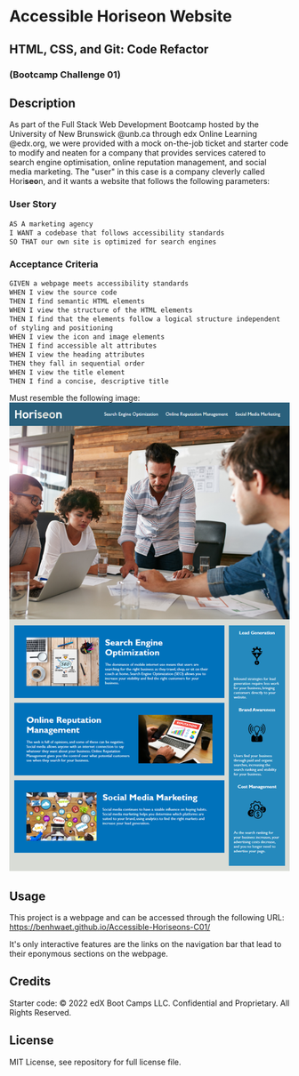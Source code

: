# Accessible Horiseon Website
## HTML, CSS, and Git: Code Refactor 
### (Bootcamp Challenge 01)


## Description
As part of the Full Stack Web Development Bootcamp hosted by the University of New Brunswick @unb.ca through edx Online Learning @edx.org, we were provided with a mock on-the-job ticket and starter code to modify and neaten for a company that provides services catered to search engine optimisation, online reputation management, and social media marketing. The "user" in this case is a company cleverly called Hori<strong>seo</strong>n, and it wants a website that follows the following parameters:

### User Story
```
AS A marketing agency
I WANT a codebase that follows accessibility standards
SO THAT our own site is optimized for search engines
```

### Acceptance Criteria

```
GIVEN a webpage meets accessibility standards
WHEN I view the source code
THEN I find semantic HTML elements
WHEN I view the structure of the HTML elements
THEN I find that the elements follow a logical structure independent of styling and positioning
WHEN I view the icon and image elements
THEN I find accessible alt attributes
WHEN I view the heading attributes
THEN they fall in sequential order
WHEN I view the title element
THEN I find a concise, descriptive title
```
Must resemble the following image:
<img src="assets/images/01-html-css-git-homework-demo.png" alt="Mock-up for webpage appearance goal" />
## Usage
This project is a webpage and can be accessed through the following URL:
https://benhwaet.github.io/Accessible-Horiseons-C01/

It's only interactive features are the links on the navigation bar that lead to their eponymous sections on the webpage.

## Credits
Starter code: © 2022 edX Boot Camps LLC. Confidential and Proprietary. All Rights Reserved.

## License
MIT License, see repository for full license file.
